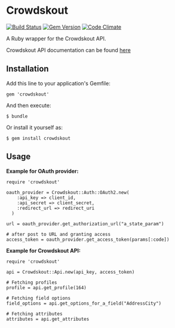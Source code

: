 # Crowdskout

[![Build Status](https://travis-ci.org/revvco/crowdskout.png?branch=master)](https://travis-ci.org/revvco/crowdskout.png?branch=master) [![Gem Version](https://badge.fury.io/rb/crowdskout.svg)](https://badge.fury.io/rb/crowdskout) [![Code Climate](https://codeclimate.com/github/revvco/crowdskout/badges/gpa.svg)](https://codeclimate.com/github/revvco/crowdskout)

A Ruby wrapper for the Crowdskout API.

Crowdskout API documentation can be found [here](http://docs.crowdskout.com/api/#get-the-options-for-a-field)

## Installation

Add this line to your application's Gemfile:

    gem 'crowdskout'

And then execute:

    $ bundle

Or install it yourself as:

    $ gem install crowdskout

## Usage

**Example for OAuth provider:**

	require 'crowdskout'

	oauth_provider = Crowdskout::Auth::OAuth2.new(
        :api_key => client_id,
        :api_secret => client_secret,
        :redirect_url => redirect_uri
      ) 

	url = oauth_provider.get_authorization_url("a_state_param")
	
	# after post to URL and granting access
	access_token = oauth_provider.get_access_token(params[:code])

**Example for Crowdskout API:**

	require 'crowdskout'

	api = Crowdskout::Api.new(api_key, access_token)

	# Fetching profiles
	profile = api.get_profile(164)

	# Fetching field options
	field_options = api.get_options_for_a_field("AddressCity")

	# Fetching attributes
	attributes = api.get_attributes
